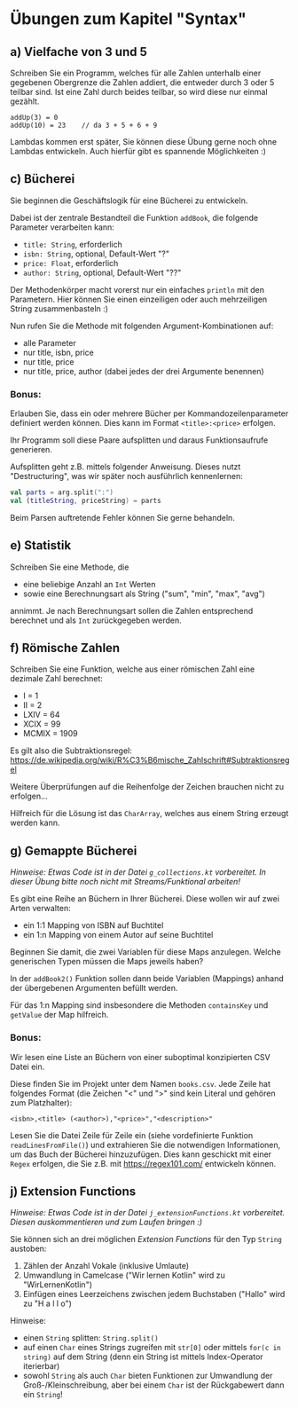 # Übungen zum Kapitel "Syntax"

## a) Vielfache von 3 und 5

Schreiben Sie ein Programm, welches für alle Zahlen unterhalb einer gegebenen Obergrenze die Zahlen addiert, die
entweder durch 3 oder 5 teilbar sind. Ist eine Zahl durch beides teilbar, so wird diese nur einmal gezählt.

````text
addUp(3) = 0
addUp(10) = 23    // da 3 + 5 + 6 + 9
````

Lambdas kommen erst später, Sie können diese Übung gerne noch ohne Lambdas entwickeln. Auch hierfür gibt es
spannende Möglichkeiten :)

## c) Bücherei

Sie beginnen die Geschäftslogik für eine Bücherei zu entwickeln.

Dabei ist der zentrale Bestandteil die Funktion `addBook`, die folgende Parameter verarbeiten kann:

* `title: String`, erforderlich
* `isbn: String`, optional, Default-Wert "?"
* `price: Float`, erforderlich
* `author: String`, optional, Default-Wert "??"

Der Methodenkörper macht vorerst nur ein einfaches `println` mit den Parametern. Hier können Sie einen
einzeiligen oder auch mehrzeiligen String zusammenbasteln :)

Nun rufen Sie die Methode mit folgenden Argument-Kombinationen auf:

* alle Parameter
* nur title, isbn, price
* nur title, price
* nur title, price, author (dabei jedes der drei Argumente benennen)

### Bonus:

Erlauben Sie, dass ein oder mehrere Bücher per Kommandozeilenparameter definiert werden können. Dies
kann im Format `<title>:<price>` erfolgen.

Ihr Programm soll diese Paare aufsplitten und daraus Funktionsaufrufe generieren.

Aufsplitten geht z.B. mittels folgender Anweisung. Dieses nutzt "Destructuring", was wir später noch
ausführlich kennenlernen:

````kotlin
val parts = arg.split(":")
val (titleString, priceString) = parts
````

Beim Parsen auftretende Fehler können Sie gerne behandeln.

## e) Statistik

Schreiben Sie eine Methode, die

* eine beliebige Anzahl an `Int` Werten
* sowie eine Berechnungsart als String ("sum", "min", "max", "avg")

annimmt. Je nach Berechnungsart sollen die Zahlen entsprechend berechnet und als `Int` zurückgegeben werden.

## f) Römische Zahlen

Schreiben Sie eine Funktion, welche aus einer römischen Zahl eine dezimale Zahl berechnet:

* I = 1
* II = 2
* LXIV = 64
* XCIX = 99
* MCMIX = 1909

Es gilt also die Subtraktionsregel: https://de.wikipedia.org/wiki/R%C3%B6mische_Zahlschrift#Subtraktionsregel

Weitere Überprüfungen auf die Reihenfolge der Zeichen brauchen nicht zu erfolgen...

Hilfreich für die Lösung ist das `CharArray`, welches aus einem String erzeugt werden kann.

## g) Gemappte Bücherei

*Hinweise: Etwas Code ist in der Datei `g_collections.kt` vorbereitet. In dieser Übung bitte noch 
nicht mit Streams/Funktional arbeiten!*

Es gibt eine Reihe an Büchern in Ihrer Bücherei. Diese wollen wir auf zwei Arten verwalten:

* ein 1:1 Mapping von ISBN auf Buchtitel
* ein 1:n Mapping von einem Autor auf seine Buchtitel

Beginnen Sie damit, die zwei Variablen für diese Maps anzulegen. Welche generischen Typen müssen die Maps
jeweils haben?

In der `addBook2()` Funktion sollen dann beide Variablen (Mappings) anhand der übergebenen Argumenten befüllt werden.

Für das 1:n Mapping sind insbesondere die Methoden `containsKey` und `getValue` der Map hilfreich.

### Bonus:

Wir lesen eine Liste an Büchern von einer suboptimal konzipierten CSV Datei ein.

Diese finden Sie im Projekt unter dem Namen `books.csv`. Jede Zeile hat folgendes Format (die
Zeichen "<" und ">" sind kein Literal und gehören zum Platzhalter):

````text
<isbn>,<title> (<author>),"<price>","<description>"
````

Lesen Sie die Datei Zeile für Zeile ein (siehe vordefinierte Funktion `readLinesFromFile()`) und extrahieren Sie die
notwendigen Informationen, um das Buch der Bücherei hinzuzufügen. Dies kann geschickt mit einer `Regex`
erfolgen, die Sie z.B. mit https://regex101.com/ entwickeln können.

## j) Extension Functions

*Hinweise: Etwas Code ist in der Datei `j_extensionFunctions.kt` vorbereitet.
Diesen auskommentieren und zum Laufen bringen :)*

Sie können sich an drei möglichen _Extension Functions_ für den Typ `String` austoben:

1. Zählen der Anzahl Vokale (inklusive Umlaute)
2. Umwandlung in Camelcase ("Wir lernen Kotlin" wird zu "WirLernenKotlin")
3. Einfügen eines Leerzeichens zwischen jedem Buchstaben ("Hallo" wird zu "H a l l o")

Hinweise:

* einen `String` splitten: `String.split()`
* auf einen `Char` eines Strings zugreifen mit `str[0]` oder mittels `for(c in string)` auf dem String
  (denn ein String ist mittels Index-Operator iterierbar)
* sowohl `String` als auch `Char` bieten Funktionen zur Umwandlung der Groß-/Kleinschreibung, aber bei
  einem `Char` ist der Rückgabewert dann ein `String`!

